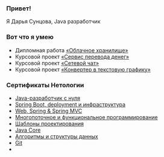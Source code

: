 ### Привет! 
Я Дарья Сунцова, Java разработчик

### Вот что я умею 

- Дипломная работа [«Облачное хранилище»](https://github.com/DariaSuntcova/Diploma-Cloud-Storage)
- Курсовой проект [«Сервис перевода денег»](https://github.com/DariaSuntcova/CourseworkMoneyTransferService)
- Курсовой проект [«Сетевой чат»](https://github.com/DariaSuntcova/Course-project-Network-chat-)
- Курсовой проект [«Конвертер в текстовую графику»](https://github.com/DariaSuntcova/Coursework_Converter-to-text-graphics)
  
### Сертификаты Нетологии
  - [Java-разработчик с нуля](https://drive.google.com/file/d/1H7kBwsIsYUtbmFlNWgztedUOIufK9WoJ/view?usp=sharing)
  - [Spring Boot, deployment и инфраструктура](https://drive.google.com/file/d/1XBlLGpcYGFOwIm2AId9hGOe_gNxeoACP/view?usp=sharing)
  - [Web, Spring & Spring MVC](https://drive.google.com/file/d/1VkL6gApUdCJ8KUDmSG_Ue4pDgbORnI_B/view?usp=sharing)
  - [Многопоточное и функциональное программирование](https://drive.google.com/file/d/1ExuWwEwkxVn9zx7Rnzjj0xNYPCZH7YBQ/view?usp=sharing)
  - [Шаблоны проектирования](https://drive.google.com/file/d/1V4AZSeBsOKg3kIs8mRaqBBkAXERjzZ0e/view?usp=sharing)
  - [Java Core](https://drive.google.com/file/d/1jP71KBuhttSOESemBOgp-5TrYsjeamLd/view?usp=sharing)
  - [Алгоритмы и структуры данных](https://drive.google.com/file/d/1hDXp6KoUJsfX3Uqa727jjYDqx0VOd6eX/view?usp=sharing)
  - [Git](https://drive.google.com/file/d/1m2NSL2e7f75-gd7FjfxWOmW3lvhQwLyK/view?usp=sharing)
  - 
